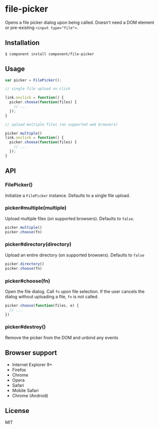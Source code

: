 # file-picker

  Opens a file picker dialog upon being called. Doesn't need a DOM
  element or pre-existing `<input type="file">`.

## Installation

    $ component install component/file-picker

## Usage

```js
var picker = FilePicker();

// single file upload on click

link.onclick = function() {
  picker.choose(function(files) {
    // ...
  });
}

// upload multiple files (on supported web browsers)

picker.multiple()
link.onclick = function() {
  picker.choose(function(files) {
    // ...
  });
}
```

## API

### FilePicker()

Initialize a `FilePicker` instance. Defaults to a single file upload.

### picker#multiple(multiple)

Upload multiple files (on supported browsers). Defaults to `false`.

```js
picker.multiple()
picker.choose(fn)
```

### picker#directory(directory)

Upload an entire directory (on supported browsers). Defaults to `false`

```js
picker.directory()
picker.choose(fn)
```

### picker#choose(fn)

Open the file dialog. Call `fn` upon file selection. If the user cancels the dialog without uploading a file, `fn` is not called.

```js
picker.choose(function(files, e) {
  // ...
})
```

### picker#destroy()

Remove the picker from the DOM and unbind any events

## Browser support

 - Internet Explorer 9+
 - Firefox
 - Chrome
 - Opera
 - Safari
 - Mobile Safari
 - Chrome (Android)

## License

  MIT
